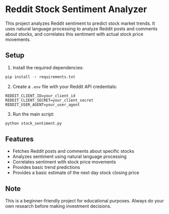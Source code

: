 # Reddit Stock Sentiment Analyzer

This project analyzes Reddit sentiment to predict stock market trends. It uses natural language processing to analyze Reddit posts and comments about stocks, and correlates this sentiment with actual stock price movements.

## Setup

1. Install the required dependencies:
```bash
pip install -r requirements.txt
```

2. Create a `.env` file with your Reddit API credentials:
```
REDDIT_CLIENT_ID=your_client_id
REDDIT_CLIENT_SECRET=your_client_secret
REDDIT_USER_AGENT=your_user_agent
```

3. Run the main script:
```bash
python stock_sentiment.py
```

## Features

- Fetches Reddit posts and comments about specific stocks
- Analyzes sentiment using natural language processing
- Correlates sentiment with stock price movements
- Provides basic trend predictions
- Provides a basic estimate of the next day stock closing price
  

## Note

This is a beginner-friendly project for educational purposes. Always do your own research before making investment decisions. 
